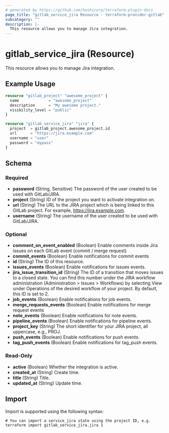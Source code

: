 ```yaml
---
# generated by https://github.com/hashicorp/terraform-plugin-docs
page_title: "gitlab_service_jira Resource - terraform-provider-gitlab"
subcategory: ""
description: |-
  This resource allows you to manage Jira integration.
---
```


# gitlab_service_jira (Resource)

This resource allows you to manage Jira integration.

## Example Usage

```terraform
resource "gitlab_project" "awesome_project" {
  name             = "awesome_project"
  description      = "My awesome project."
  visibility_level = "public"
}

resource "gitlab_service_jira" "jira" {
  project  = gitlab_project.awesome_project.id
  url      = "https://jira.example.com"
  username = "user"
  password = "mypass"
}
```

<!-- schema generated by tfplugindocs -->
## Schema

### Required

- **password** (String, Sensitive) The password of the user created to be used with GitLab/JIRA.
- **project** (String) ID of the project you want to activate integration on.
- **url** (String) The URL to the JIRA project which is being linked to this GitLab project. For example, https://jira.example.com.
- **username** (String) The username of the user created to be used with GitLab/JIRA.

### Optional

- **comment_on_event_enabled** (Boolean) Enable comments inside Jira issues on each GitLab event (commit / merge request)
- **commit_events** (Boolean) Enable notifications for commit events
- **id** (String) The ID of this resource.
- **issues_events** (Boolean) Enable notifications for issues events.
- **jira_issue_transition_id** (String) The ID of a transition that moves issues to a closed state. You can find this number under the JIRA workflow administration (Administration > Issues > Workflows) by selecting View under Operations of the desired workflow of your project. By default, this ID is set to 2.
- **job_events** (Boolean) Enable notifications for job events.
- **merge_requests_events** (Boolean) Enable notifications for merge request events
- **note_events** (Boolean) Enable notifications for note events.
- **pipeline_events** (Boolean) Enable notifications for pipeline events.
- **project_key** (String) The short identifier for your JIRA project, all uppercase, e.g., PROJ.
- **push_events** (Boolean) Enable notifications for push events.
- **tag_push_events** (Boolean) Enable notifications for tag_push events.

### Read-Only

- **active** (Boolean) Whether the integration is active.
- **created_at** (String) Create time.
- **title** (String) Title.
- **updated_at** (String) Update time.

## Import

Import is supported using the following syntax:

```shell
# You can import a service_jira state using the project ID, e.g.
terraform import gitlab_service_jira.jira 1
```
